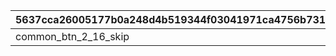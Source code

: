 |5637cca26005177b0a248d4b519344f03041971ca4756b731729f13130df1610|9423642c8f324e01b7e370cc5bc1305442f65b03da624f494507248bb67898cd|15b2fbe6e981d94bfbbc072dfb1b743502b8b35bbd065b0b570ad867d63e66fe|32350fd7cc06b29ca889e7433668c213e13445026dd347473da34441a71d1d1c|decf476360cc8363e7224313c478f424ddd10330dd8a8eb21c561ba802356597|c6db59740ead603bd545b969219f861ab13efbb4b395592bdd96fe5c981a601a|3d91bac50081094cdf8899edded56cb1497c4cf0cd8cfb90c524ebfffd2423ff|16c3f4373ef8ebce9591f51f2dcbb43b6a43d534f4ed8de2a4a619bded4d7f16|
| --- | --- | --- | --- | --- | --- | --- | --- |
|common_btn_2_16_skip|common_label_release_2_16_skip|2116099|2001000|balloon_story_2nd_16_skip|1|50|2023/02/15 15:00:00|